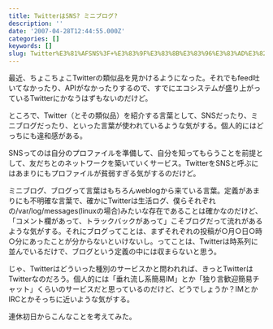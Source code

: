 ```yaml
---
title: TwitterはSNS? ミニブログ?
description: ''
date: '2007-04-28T12:44:55.000Z'
categories: []
keywords: []
slug: Twitter%E3%81%AFSNS%3F+%E3%83%9F%E3%83%8B%E3%83%96%E3%83%AD%E3%82%B0%3F
---
```

最近、ちょこちょこTwitterの類似品を見かけるようになった。それでもfeed吐いてなかったり、APIがなかったりするので、すでにエコシステムが盛り上がっているTwitterにかなうはずもないのだけど。

ところで、Twitter（とその類似品）を紹介する言葉として、SNSだったり、ミニブログだったり、といった言葉が使われているような気がする。個人的にはどっちにも違和感がある。

SNSってのは自分のプロファイルを準備して、自分を知ってもらうことを前提として、友だちとのネットワークを築いていくサービス。TwitterをSNSと呼ぶにはあまりにもプロファイルが貧弱すぎる気がするのだけど。

ミニブログ、ブログって言葉はもちろんweblogから来ている言葉。定義があまりにも不明確な言葉で、確かにTwitterは生活ログ、僕らそれぞれの/var/log/messages(linuxの場合)みたいな存在であることは確かなのだけど、「コメント欄があって、トラックバックがあって」こそブログだって流れがあるような気がする。それにブログってことは、まずそれぞれの投稿が○月○日○時○分にあったことが分からないといけないし。ってことは、Twitterは時系列に並んでいるだけで、ブログという定義の中には収まらないと思う。

じゃ、Twitterはどういった種別のサービスかと問われれば、きっとTwitterはTwitterなのだろう。個人的には「垂れ流し系簡易IM」とか「独り言歓迎簡易チャット」くらいのサービスだと思っているのだけど、どうでしょうか？IMとかIRCとかそっちに近いような気がする。

連休初日からこんなことを考えてみた。